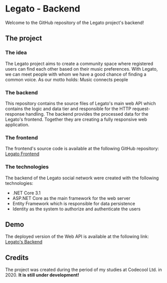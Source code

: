 ﻿# Legato - Backend
Welcome to the GitHub repository of the Legato project's backend!

## The project
### The idea
The Legato project aims to create a community space where registered users can find each other based on their music
preferences. With Legato, we can meet people with whom we have a good chance of finding a common voice. As our motto
holds: Music connects people

### The backend
This repository contains the source files of Legato's main web API which contains the logic and data tier and
responsible for the HTTP request-response handling. The backend provides the processed data for the Legato's frontend.
Together they are creating a fully responsive web application.

### The frontend
The frontend's source code is available at the following GitHub repository: [Legato Frontend](https://github.com/MParoczi/Legato-Frontend)

### The technologies
The backend of the Legato social network were created with the following technologies:
 * .NET Core 3.1
 * ASP.NET Core as the main framework for the web server
 * Entity Framework which is responsible for data persistence
 * Identity as the system to authorize and authenticate the users

## Demo
The deployed version of the Web API is available at the following link: [Legato's Backend](https://legato-social.herokuapp.com/)

## Credits
The project was created during the period of my studies at Codecool Ltd. in 2020. **It is still under development!**